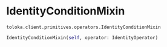 # IdentityConditionMixin
`toloka.client.primitives.operators.IdentityConditionMixin`

```python
IdentityConditionMixin(self, operator: IdentityOperator)
```

